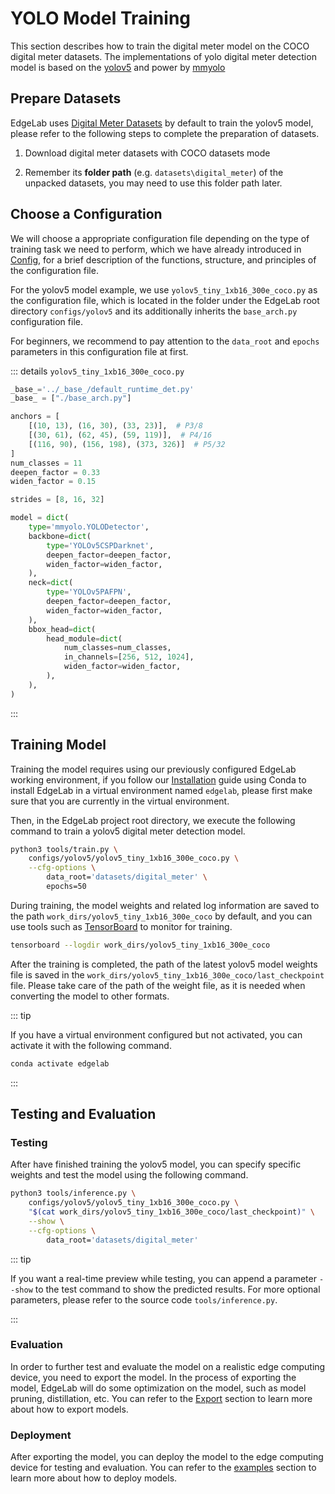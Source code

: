 # YOLO Model Training

This section describes how to train the digital meter model on the COCO digital meter datasets. The implementations of yolo digital meter detection model is based on the [yolov5](https://github.com/ultralytics/yolov5) and power by [mmyolo](https://github.com/open-mmlab/mmyolo)


## Prepare Datasets

EdgeLab uses [Digital Meter Datasets](https://universe.roboflow.com/seeeddatasets/seeed_meter_digit/) by default to train the yolov5 model, please refer to the following steps to complete the preparation of datasets.

1. Download digital meter datasets with COCO datasets mode

2. Remember its **folder path** (e.g. `datasets\digital_meter`) of the unpacked datasets, you may need to use this folder path later.


## Choose a Configuration

We will choose a appropriate configuration file depending on the type of training task we need to perform, which we have already introduced in [Config](../config.md), for a brief description of the functions, structure, and principles of the configuration file.

For the yolov5 model example, we use `yolov5_tiny_1xb16_300e_coco.py` as the configuration file, which is located in the folder under the EdgeLab root directory `configs/yolov5` and its additionally inherits the `base_arch.py` configuration file.

For beginners, we recommend to pay attention to the `data_root` and `epochs` parameters in this configuration file at first.

::: details `yolov5_tiny_1xb16_300e_coco.py`

```python
_base_='../_base_/default_runtime_det.py'
_base_ = ["./base_arch.py"]

anchors = [
    [(10, 13), (16, 30), (33, 23)],  # P3/8
    [(30, 61), (62, 45), (59, 119)],  # P4/16
    [(116, 90), (156, 198), (373, 326)]  # P5/32
]
num_classes = 11
deepen_factor = 0.33
widen_factor = 0.15

strides = [8, 16, 32]

model = dict(
    type='mmyolo.YOLODetector',
    backbone=dict(
        type='YOLOv5CSPDarknet',
        deepen_factor=deepen_factor,
        widen_factor=widen_factor,
    ),
    neck=dict(
        type='YOLOv5PAFPN',
        deepen_factor=deepen_factor,
        widen_factor=widen_factor,
    ),
    bbox_head=dict(
        head_module=dict(
            num_classes=num_classes,
            in_channels=[256, 512, 1024],
            widen_factor=widen_factor,
        ),
    ),
)
```

:::


## Training Model

Training the model requires using our previously configured EdgeLab working environment, if you follow our [Installation](../../introduction/installation.md) guide using Conda to install EdgeLab in a virtual environment named `edgelab`, please first make sure that you are currently in the virtual environment.

Then, in the EdgeLab project root directory, we execute the following command to train a yolov5 digital meter detection model.

```sh
python3 tools/train.py \
    configs/yolov5/yolov5_tiny_1xb16_300e_coco.py \
    --cfg-options \
        data_root='datasets/digital_meter' \
        epochs=50
```

During training, the model weights and related log information are saved to the path `work_dirs/yolov5_tiny_1xb16_300e_coco` by default, and you can use tools such as [TensorBoard](https://www.tensorflow.org/tensorboard/get_started) to monitor for training.

```sh
tensorboard --logdir work_dirs/yolov5_tiny_1xb16_300e_coco
```

After the training is completed, the path of the latest yolov5 model weights file is saved in the `work_dirs/yolov5_tiny_1xb16_300e_coco/last_checkpoint` file. Please take care of the path of the weight file, as it is needed when converting the model to other formats.

::: tip

If you have a virtual environment configured but not activated, you can activate it with the following command.

```sh
conda activate edgelab
```

:::


## Testing and Evaluation

### Testing

After have finished training the yolov5 model, you can specify specific weights and test the model using the following command.

```sh
python3 tools/inference.py \
    configs/yolov5/yolov5_tiny_1xb16_300e_coco.py \
    "$(cat work_dirs/yolov5_tiny_1xb16_300e_coco/last_checkpoint)" \
    --show \
    --cfg-options \
        data_root='datasets/digital_meter'
```

::: tip

If you want a real-time preview while testing, you can append a parameter `--show` to the test command to show the predicted results. For more optional parameters, please refer to the source code `tools/inference.py`.

:::

### Evaluation

In order to further test and evaluate the model on a realistic edge computing device, you need to export the model. In the process of exporting the model, EdgeLab will do some optimization on the model, such as model pruning, distillation, etc. You can refer to the [Export](../export/overview) section to learn more about how to export models.

### Deployment

After exporting the model, you can deploy the model to the edge computing device for testing and evaluation. You can refer to the [examples](../../examples/examples.md) section to learn more about how to deploy models.
